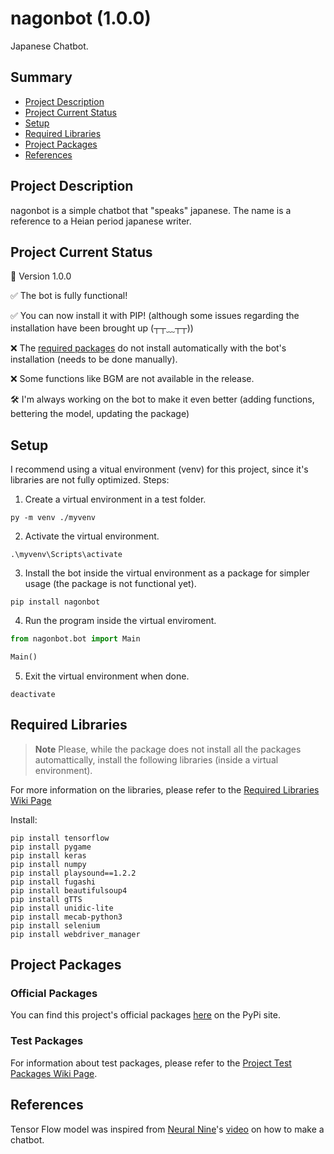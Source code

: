 # nagonbot (1.0.0)
Japanese Chatbot.

## Summary
- [Project Description](#project-description)
- [Project Current Status](#project-current-status)
- [Setup](#setup)
- [Required Libraries](#required-libraries)
- [Project Packages](#project-packages)
- [References](#references)


## Project Description

nagonbot is a simple chatbot that "speaks" japanese. The name is a reference to a Heian period japanese writer.

## Project Current Status
🤖 Version 1.0.0

✅ The bot is fully functional!

✅ You can now install it with PIP! (although some issues regarding the installation have been brought up (┬┬﹏┬┬))

❌ The [required packages](#required-libraries) do not install automatically with the bot's installation (needs to be done manually).

❌ Some functions like BGM are not available in the release.

🛠 I'm always working on the bot to make it even better (adding functions, bettering the model, updating the package)

## Setup
I recommend using a vitual environment (venv) for this project, since it's libraries are not fully optimized.
Steps:

1. Create a virtual environment in a test folder.
```
py -m venv ./myvenv
```

2. Activate the virtual environment.
```
.\myvenv\Scripts\activate
```

3. Install the bot inside the virtual environment as a package for simpler usage (the package is not functional yet).
```
pip install nagonbot
```

4. Run the program inside the virtual enviroment.
```python
from nagonbot.bot import Main

Main()
```

5. Exit the virtual environment when done.
```
deactivate
```

## Required Libraries
> __Note__
Please, while the package does not install all the packages automattically, install the following libraries (inside a virtual environment).

For more information on the libraries, please refer to the [Required Libraries Wiki Page](https://github.com/FDSGAB/nagonbot/wiki/Required-Libraries)

Install:
```
pip install tensorflow
pip install pygame
pip install keras
pip install numpy
pip install playsound==1.2.2
pip install fugashi
pip install beautifulsoup4
pip install gTTS
pip install unidic-lite
pip install mecab-python3
pip install selenium
pip install webdriver_manager
```


## Project Packages

### Official Packages
You can find this project's official packages [here](https://pypi.org/project/nagonbot/1.0.0/) on the PyPi site.


### Test Packages
For information about test packages, please refer to the [Project Test Packages Wiki Page](https://github.com/FDSGAB/nagonbot/wiki/Project-Test-Packages#project-test-packages).

## References

Tensor Flow model was inspired from [Neural Nine](https://github.com/NeuralNine)'s [video](https://www.youtube.com/watch?v=1lwddP0KUEg) on how to make a chatbot.
